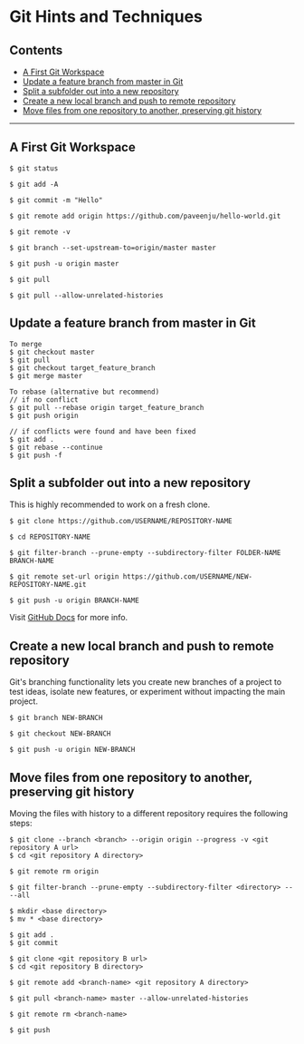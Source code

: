 # Git Hints and Techniques

## Contents

- [A First Git Workspace](#a-first-git-workspace)
- [Update a feature branch from master in Git](#)
- [Split a subfolder out into a new repository](#split-a-subfolder-out-into-a-new-repository)
- [Create a new local branch and push to remote repository](#create-a-new-local-branch-and-push-to-remote-repository)
- [Move files from one repository to another, preserving git history](#move-files-from-one-repository-to-another)
---

## A First Git Workspace

```console
$ git status

$ git add -A

$ git commit -m "Hello"

$ git remote add origin https://github.com/paveenju/hello-world.git

$ git remote -v

$ git branch --set-upstream-to=origin/master master

$ git push -u origin master

$ git pull

$ git pull --allow-unrelated-histories
```
## Update a feature branch from master in Git
```console
To merge
$ git checkout master
$ git pull
$ git checkout target_feature_branch
$ git merge master

To rebase (alternative but recommend)
// if no conflict
$ git pull --rebase origin target_feature_branch
$ git push origin

// if conflicts were found and have been fixed
$ git add .
$ git rebase --continue 
$ git push -f
```


## Split a subfolder out into a new repository

This is highly recommended to work on a fresh clone.

```console
$ git clone https://github.com/USERNAME/REPOSITORY-NAME

$ cd REPOSITORY-NAME

$ git filter-branch --prune-empty --subdirectory-filter FOLDER-NAME BRANCH-NAME

$ git remote set-url origin https://github.com/USERNAME/NEW-REPOSITORY-NAME.git

$ git push -u origin BRANCH-NAME
```
Visit [GitHub Docs](https://docs.github.com/en/get-started/using-git/splitting-a-subfolder-out-into-a-new-repository) for more info.

## Create a new local branch and push to remote repository

Git's branching functionality lets you create new branches of a project to test ideas, isolate new features, or experiment without impacting the main project.

```console
$ git branch NEW-BRANCH

$ git checkout NEW-BRANCH

$ git push -u origin NEW-BRANCH
```

## Move files from one repository to another, preserving git history

Moving the files with history to a different repository requires the following steps:

```console
$ git clone --branch <branch> --origin origin --progress -v <git repository A url>
$ cd <git repository A directory>

$ git remote rm origin

$ git filter-branch --prune-empty --subdirectory-filter <directory> -- --all

$ mkdir <base directory>
$ mv * <base directory>

$ git add .
$ git commit

$ git clone <git repository B url>
$ cd <git repository B directory>

$ git remote add <branch-name> <git repository A directory>

$ git pull <branch-name> master --allow-unrelated-histories

$ git remote rm <branch-name>

$ git push
```
